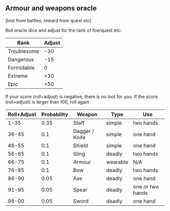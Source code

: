 ## Armour and weapons oracle

(loot from battles, reward from quest etc)

Roll oracle dice and adjust for the rank of foe/quest etc:

Rank | Adjust
---|---
Troublesome | -30
Dangerous | -15
Formidable | 0
Extreme | +30
Epic | +50

If your score (roll+adjust) is negative, there is no loot for you.
If the score (roll+adjust) is larger than 100, roll again

Roll+Adjust | Probability | Weapon | Type | Use
--- | --- | --- | --- | ---
1-35 | 0.35 | Staff | simple | two hands 
36-45 | 0.1 | Dagger / Knife | simple | one hand
46-55 | 0.1 | Shield | simple | one hand
56-65 | 0.1 | Sling | deadly | two hands
66-75 | 0.1 | Armour | wearable | N/A
76-85 | 0.1 | Bow | deadly | two hands
86-90 | 0.05 | Axe | deadly | one hand
91-95 | 0.05 | Spear | deadly | one or two hands
96-00 | 0.05 | Sword | deadly | one hand 

